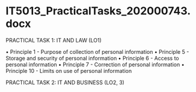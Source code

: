 # IT5013_PracticalTasks_202000743.docx

PRACTICAL TASK 1: IT AND LAW (LO1)

• Principle 1 - Purpose of collection of personal information
• Principle 5 - Storage and security of personal information
• Principle 6 - Access to personal information
• Principle 7 - Correction of personal information
• Principle 10 - Limits on use of personal information

PRACTICAL TASK 2: IT AND BUSINESS (LO2, 3)
